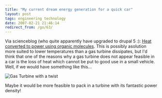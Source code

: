 ```yaml
---
title: "My current dream energy generation for a quick car"
layout: post
tags: engineering technology
date: 2007-02-21 21:46:14
redirect_from: /go/63/
---
```


Via scienceblog (who quite apparently have upgraded to drupal 5 :): [Heat converted to power using organic molecules](http://www.scienceblog.com/cms/heat-converted-to-power-using-organic-molecules-12613.html). This is possibly asolution more suited to lower temperatures than a gas turbine dissipates, but I'd think that one of the reasons why a gas turbine does not appear feasible in a car is the loss of heat which cannot be put to good use in a small vehicle. Well, if we would have something like this...

![Gas Turbine with a twist](files/images/gas_turbine.gif)

Maybe it would be more feasible to pack in a turbine with its fantastic power density!
